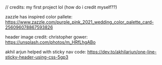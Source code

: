 

// credits:
my first project lol (how do i credit myself??)

zazzle has inspired color pallete: https://www.zazzle.com/purple_pink_2021_wedding_color_palette_card-256096078867593826

header image credit: christopher gower: https://unsplash.com/photos/m_HRfLhgABo

akhil arjun helped with sticky nav code: https://dev.to/akhilarjun/one-line-sticky-header-using-css-5gp3